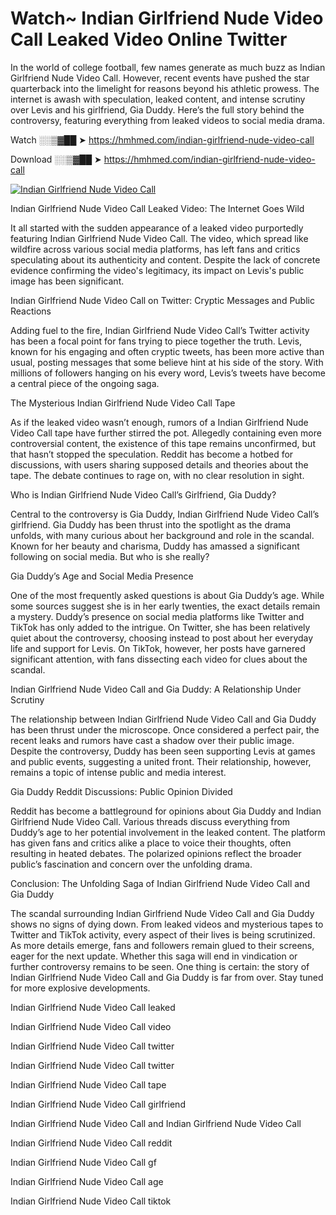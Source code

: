 # Watch~ Indian Girlfriend Nude Video Call Leaked Video Online Twitter

In the world of college football, few names generate as much buzz as Indian Girlfriend Nude Video Call. However, recent events have pushed the star quarterback into the limelight for reasons beyond his athletic prowess. The internet is awash with speculation, leaked content, and intense scrutiny over Levis and his girlfriend, Gia Duddy. Here’s the full story behind the controversy, featuring everything from leaked videos to social media drama.

Watch ░░▒▓██ ➤ https://hmhmed.com/indian-girlfriend-nude-video-call

Download ░░▒▓██ ➤ https://hmhmed.com/indian-girlfriend-nude-video-call

[![Indian Girlfriend Nude Video Call](https://i.imgur.com/dJHk4Zq.gif)](https://hmhmed.com/indian-girlfriend-nude-video-call)

Indian Girlfriend Nude Video Call Leaked Video: The Internet Goes Wild

It all started with the sudden appearance of a leaked video purportedly featuring Indian Girlfriend Nude Video Call. The video, which spread like wildfire across various social media platforms, has left fans and critics speculating about its authenticity and content. Despite the lack of concrete evidence confirming the video's legitimacy, its impact on Levis's public image has been significant.

Indian Girlfriend Nude Video Call on Twitter: Cryptic Messages and Public Reactions

Adding fuel to the fire, Indian Girlfriend Nude Video Call’s Twitter activity has been a focal point for fans trying to piece together the truth. Levis, known for his engaging and often cryptic tweets, has been more active than usual, posting messages that some believe hint at his side of the story. With millions of followers hanging on his every word, Levis’s tweets have become a central piece of the ongoing saga.

The Mysterious Indian Girlfriend Nude Video Call Tape

As if the leaked video wasn’t enough, rumors of a Indian Girlfriend Nude Video Call tape have further stirred the pot. Allegedly containing even more controversial content, the existence of this tape remains unconfirmed, but that hasn’t stopped the speculation. Reddit has become a hotbed for discussions, with users sharing supposed details and theories about the tape. The debate continues to rage on, with no clear resolution in sight.

Who is Indian Girlfriend Nude Video Call’s Girlfriend, Gia Duddy?

Central to the controversy is Gia Duddy, Indian Girlfriend Nude Video Call’s girlfriend. Gia Duddy has been thrust into the spotlight as the drama unfolds, with many curious about her background and role in the scandal. Known for her beauty and charisma, Duddy has amassed a significant following on social media. But who is she really?

Gia Duddy’s Age and Social Media Presence

One of the most frequently asked questions is about Gia Duddy’s age. While some sources suggest she is in her early twenties, the exact details remain a mystery. Duddy’s presence on social media platforms like Twitter and TikTok has only added to the intrigue. On Twitter, she has been relatively quiet about the controversy, choosing instead to post about her everyday life and support for Levis. On TikTok, however, her posts have garnered significant attention, with fans dissecting each video for clues about the scandal.

Indian Girlfriend Nude Video Call and Gia Duddy: A Relationship Under Scrutiny

The relationship between Indian Girlfriend Nude Video Call and Gia Duddy has been thrust under the microscope. Once considered a perfect pair, the recent leaks and rumors have cast a shadow over their public image. Despite the controversy, Duddy has been seen supporting Levis at games and public events, suggesting a united front. Their relationship, however, remains a topic of intense public and media interest.

Gia Duddy Reddit Discussions: Public Opinion Divided

Reddit has become a battleground for opinions about Gia Duddy and Indian Girlfriend Nude Video Call. Various threads discuss everything from Duddy’s age to her potential involvement in the leaked content. The platform has given fans and critics alike a place to voice their thoughts, often resulting in heated debates. The polarized opinions reflect the broader public’s fascination and concern over the unfolding drama.

Conclusion: The Unfolding Saga of Indian Girlfriend Nude Video Call and Gia Duddy

The scandal surrounding Indian Girlfriend Nude Video Call and Gia Duddy shows no signs of dying down. From leaked videos and mysterious tapes to Twitter and TikTok activity, every aspect of their lives is being scrutinized. As more details emerge, fans and followers remain glued to their screens, eager for the next update. Whether this saga will end in vindication or further controversy remains to be seen. One thing is certain: the story of Indian Girlfriend Nude Video Call and Gia Duddy is far from over. Stay tuned for more explosive developments.

Indian Girlfriend Nude Video Call leaked

Indian Girlfriend Nude Video Call video

Indian Girlfriend Nude Video Call twitter

Indian Girlfriend Nude Video Call twitter

Indian Girlfriend Nude Video Call tape

Indian Girlfriend Nude Video Call girlfriend

Indian Girlfriend Nude Video Call and Indian Girlfriend Nude Video Call

Indian Girlfriend Nude Video Call reddit

Indian Girlfriend Nude Video Call gf

Indian Girlfriend Nude Video Call age

Indian Girlfriend Nude Video Call tiktok